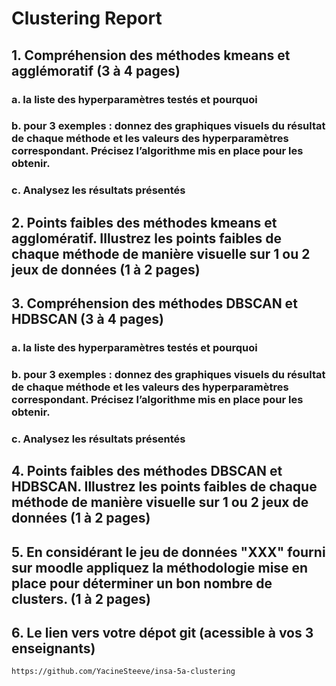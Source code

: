 # Clustering Report

## 1. Compréhension des méthodes kmeans et agglémoratif (3 à 4 pages)

### a. la liste des hyperparamètres testés et pourquoi

### b. pour 3 exemples : donnez des graphiques visuels du résultat de chaque méthode et les valeurs des hyperparamètres correspondant. Précisez l’algorithme mis en place pour les obtenir.

### c. Analysez les résultats présentés

## 2. Points faibles des méthodes kmeans et agglomératif. Illustrez les points faibles de chaque méthode de manière visuelle sur 1 ou 2 jeux de données (1 à 2 pages)

## 3. Compréhension des méthodes DBSCAN et HDBSCAN (3 à 4 pages)

### a. la liste des hyperparamètres testés et pourquoi

### b. pour 3 exemples : donnez des graphiques visuels du résultat de chaque méthode et les valeurs des hyperparamètres correspondant. Précisez l’algorithme mis en place pour les obtenir.

### c. Analysez les résultats présentés

## 4. Points faibles des méthodes DBSCAN et HDBSCAN. Illustrez les points faibles de chaque méthode de manière visuelle sur 1 ou 2 jeux de données (1 à 2 pages)

## 5. En considérant le jeu de données "XXX" fourni sur moodle appliquez la méthodologie mise en place pour déterminer un bon nombre de clusters. (1 à 2 pages)

## 6. Le lien vers votre dépot git (acessible à vos 3 enseignants)

```
https://github.com/YacineSteeve/insa-5a-clustering
```
